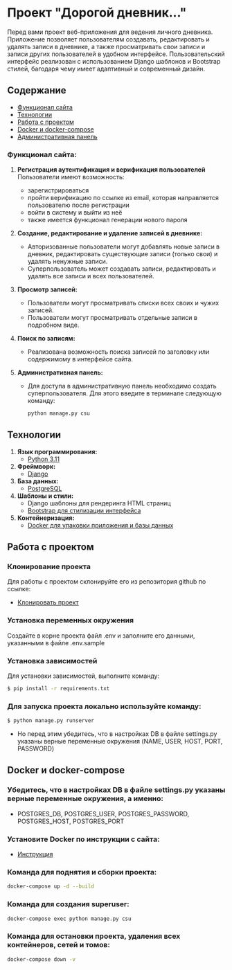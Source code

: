 # Проект "Дорогой дневник..."

Перед вами проект веб-приложения для ведения личного дневника. Приложение позволяет пользователям создавать,
редактировать и удалять записи в дневнике, а также просматривать свои записи и записи других пользователей в удобном
интерфейсе. Пользовательский интерфейс реализован с использованием Django шаблонов и Bootstrap стилей, багодаря чему
имеет адаптивный и современный дизайн.

## Содержание

- [Функционал сайта](#функции-сайта)
- [Технологии](#технологии)
- [Работа с проектом](#работа-с-проектом)
- [Docker и docker-compose](#docker-и-docker-compose)
- [Административная панель](#административная-панель)

### Функционал сайта:

1. **Регистрация аутентификация и верификация пользователей**
   Пользователи имеют возможность:
    - зарегистрироваться
    - пройти верификацию по ссылке из email, которая направляется пользователю после регистрации
    - войти в систему и выйти из неё
    - также имеется функционал генерации нового пароля

2. **Создание, редактирование и удаление записей в дневнике:**
    - Авторизованные пользователи могут добавлять новые записи в дневник, редактировать существующие записи (только
      свои) и удалять ненужные записи.
    - Суперпользователь может создавать записи, редактировать и удалять все записи и всех пользователей.

3. **Просмотр записей:**
    - Пользователи могут просматривать списки всех своих и чужих записей.
    - Пользователи могут просматривать отдельные записи в подробном виде.
4. **Поиск по записям:**
    - Реализована возможность поиска записей по заголовку или содержимому в интерфейсе сайта.
5. **Административная панель:**
    - Для доступа в административную панель необходимо создать суперпользователя. Для этого введите в терминале
      следующую команду:
      ```sh
      python manage.py csu
      ```

## Технологии

1. **Язык программирования:**
    - [Python 3.11](https://www.python.org/)
2. **Фреймворк:**
    - [Django](https://docs.djangoproject.com/)
3. **База данных:**
    - [PostgreSQL](https://www.postgresql.org/)
4. **Шаблоны и стили:**
    - Django шаблоны для рендеринга HTML страниц
    - [Bootstrap для стилизации интерфейса](https://getbootstrap.com/)
5. **Контейнеризация:**
    - [Docker для упаковки приложения и базы данных](https://www.docker.com/)

## Работа с проектом

### Клонирование проекта

Для работы с проектом склонируйте его из репозитория github по ссылке:

- [Клонировать проект](https://github.com/dashutka13/diplom.git)

### Установка переменных окружения

Создайте в корне проекта файл .env и заполните его данными, указанными в файле .env.sample

### Установка зависимостей

Для установки зависимостей, выполните команду:

```sh
$ pip install -r requirements.txt
```

### Для запуска проекта  локально используйте команду:

```sh
$ python manage.py runserver
```

- Но перед этим убедитесь, что в настройках DB в файле settings.py указаны верные переменные окружения (NAME, USER,
  HOST, PORT, PASSWORD)

## Docker и docker-compose

### Убедитесь, что в настройках DB в файле settings.py указаны верные переменные окружения, а именно:

- POSTGRES_DB, POSTGRES_USER, POSTGRES_PASSWORD, POSTGRES_HOST, POSTGRES_PORT

### Установите Docker по инструкции с сайта:

- [Инструкция](https://docs.docker.com/engine/install/)

### Команда для поднятия и сборки проекта:

```sh
docker-compose up -d --build
```

### Команда для создания superuser:

```sh
docker-compose exec python manage.py csu
```

### Команда для остановки проекта, удаления всех контейнеров, сетей и томов:

```sh
docker-compose down -v
```
